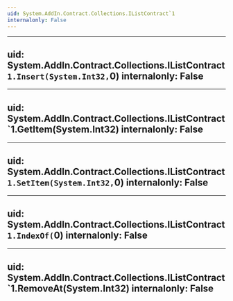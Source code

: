 ```yaml
---
uid: System.AddIn.Contract.Collections.IListContract`1
internalonly: False
---
```


---
uid: System.AddIn.Contract.Collections.IListContract`1.Insert(System.Int32,`0)
internalonly: False
---

---
uid: System.AddIn.Contract.Collections.IListContract`1.GetItem(System.Int32)
internalonly: False
---

---
uid: System.AddIn.Contract.Collections.IListContract`1.SetItem(System.Int32,`0)
internalonly: False
---

---
uid: System.AddIn.Contract.Collections.IListContract`1.IndexOf(`0)
internalonly: False
---

---
uid: System.AddIn.Contract.Collections.IListContract`1.RemoveAt(System.Int32)
internalonly: False
---
